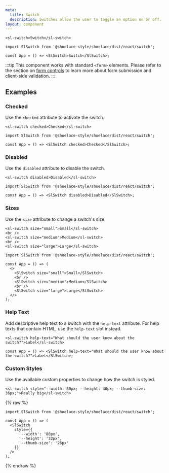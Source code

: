 ```yaml
---
meta:
  title: Switch
  description: Switches allow the user to toggle an option on or off.
layout: component
---
```


```html:preview
<sl-switch>Switch</sl-switch>
```

```jsx:react
import SlSwitch from '@shoelace-style/shoelace/dist/react/switch';

const App = () => <SlSwitch>Switch</SlSwitch>;
```

:::tip
This component works with standard `<form>` elements. Please refer to the section on [form controls](/getting-started/form-controls) to learn more about form submission and client-side validation.
:::

## Examples

### Checked

Use the `checked` attribute to activate the switch.

```html:preview
<sl-switch checked>Checked</sl-switch>
```

```jsx:react
import SlSwitch from '@shoelace-style/shoelace/dist/react/switch';

const App = () => <SlSwitch checked>Checked</SlSwitch>;
```

### Disabled

Use the `disabled` attribute to disable the switch.

```html:preview
<sl-switch disabled>Disabled</sl-switch>
```

```jsx:react
import SlSwitch from '@shoelace-style/shoelace/dist/react/switch';

const App = () => <SlSwitch disabled>Disabled</SlSwitch>;
```

### Sizes

Use the `size` attribute to change a switch's size.

```html:preview
<sl-switch size="small">Small</sl-switch>
<br />
<sl-switch size="medium">Medium</sl-switch>
<br />
<sl-switch size="large">Large</sl-switch>
```

```jsx:react
import SlSwitch from '@shoelace-style/shoelace/dist/react/switch';

const App = () => (
  <>
    <SlSwitch size="small">Small</SlSwitch>
    <br />
    <SlSwitch size="medium">Medium</SlSwitch>
    <br />
    <SlSwitch size="large">Large</SlSwitch>
  </>
);
```

### Help Text

Add descriptive help text to a switch with the `help-text` attribute. For help texts that contain HTML, use the `help-text` slot instead.

```html:preview
<sl-switch help-text="What should the user know about the switch?">Label</sl-switch>
```

```jsx:react
const App = () => <SlSwitch help-text="What should the user know about the switch?">Label</SlSwitch>;
```

### Custom Styles

Use the available custom properties to change how the switch is styled.

```html:preview
<sl-switch style="--width: 80px; --height: 40px; --thumb-size: 36px;">Really big</sl-switch>
```

{% raw %}

```jsx:react
import SlSwitch from '@shoelace-style/shoelace/dist/react/switch';

const App = () => (
  <SlSwitch
    style={{
      '--width': '80px',
      '--height': '32px',
      '--thumb-size': '26px'
    }}
  />
);
```

{% endraw %}
